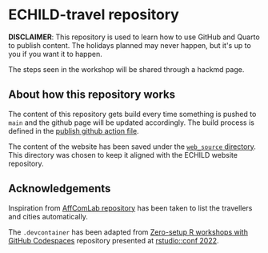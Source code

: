 # ECHILD-travel repository

**DISCLAIMER**: This repository is used to learn how to use GitHub and Quarto to publish content. The holidays planned may never happen, but it's up to you if you want it to happen.

The steps seen in the workshop will be shared through a hackmd page.

## About how this repository works

The content of this repository gets build every time something is pushed to `main` and the github page will be updated accordingly. The build process is defined in the [publish github action file](.github/workflows/publish.yml).

The content of the website has been saved under the [`web_source` directory](./web_source). This directory was chosen to keep it aligned with the ECHILD website repository.

## Acknowledgements

Inspiration from [AffComLab
repository](https://github.com/jmgirard/affcomlab/tree/main) has been taken to list the travellers and cities automatically.

The `.devcontainer` has been adapted from [Zero-setup R workshops with GitHub Codespaces](https://github.com/revodavid/devcontainers-rstudio) repository presented at [rstudio::conf 2022](https://rstudioconf2022.sched.com/event/11iag/zero-setup-r-workshops-with-github-codespaces).

